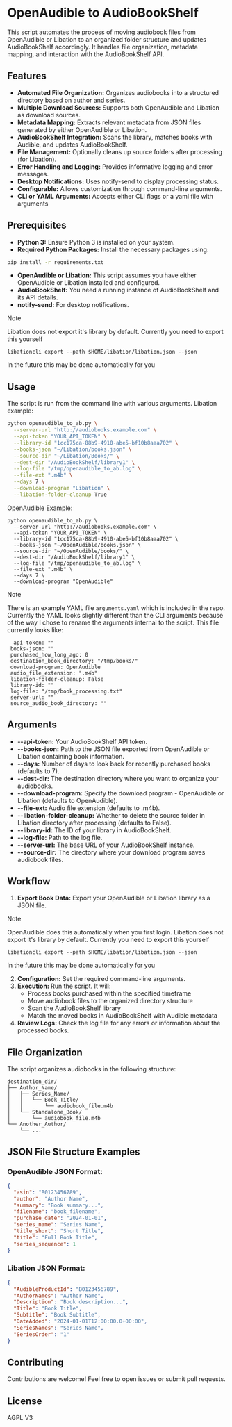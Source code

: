 # OpenAudible to AudioBookShelf

This script automates the process of moving audiobook files from OpenAudible or Libation to an organized folder structure and updates AudioBookShelf accordingly. It handles file organization, metadata mapping, and interaction with the AudioBookShelf API.

## Features

* **Automated File Organization:** Organizes audiobooks into a structured directory based on author and series.
* **Multiple Download Sources:** Supports both OpenAudible and Libation as download sources.
* **Metadata Mapping:** Extracts relevant metadata from JSON files generated by either OpenAudible or Libation.
* **AudioBookShelf Integration:** Scans the library, matches books with Audible, and updates AudioBookShelf.
* **File Management:** Optionally cleans up source folders after processing (for Libation).
* **Error Handling and Logging:** Provides informative logging and error messages.
* **Desktop Notifications:** Uses notify-send to display processing status.
* **Configurable:** Allows customization through command-line arguments.
* **CLI or YAML Arguments:** Accepts either CLI flags or a yaml file with arguments

## Prerequisites

* **Python 3:** Ensure Python 3 is installed on your system.
* **Required Python Packages:** Install the necessary packages using:

```bash
pip install -r requirements.txt
```

* **OpenAudible or Libation:** This script assumes you have either OpenAudible or Libation installed and configured.
* **AudioBookShelf:** You need a running instance of AudioBookShelf and its API details.
* **notify-send:** For desktop notifications.

> [!NOTE]
> Libation does not export it's library by default. Currently you need to export this yourself
> ```
> libationcli export --path $HOME/libation/libation.json --json
> ```
> In the future this may be done automatically for you

## Usage

The script is run from the command line with various arguments. Libation example:

```bash
python openaudible_to_ab.py \
  --server-url "http://audiobooks.example.com" \
  --api-token "YOUR_API_TOKEN" \
  --library-id "1cc175ca-88b9-4910-abe5-bf10b8aaa702" \
  --books-json "~/Libation/books.json" \
  --source-dir "~/Libation/Books/" \
  --dest-dir "/AudioBookShelf/library1" \
  --log-file "/tmp/openaudible_to_ab.log" \
  --file-ext ".m4b" \
  --days 7 \
  --download-program "Libation" \
  --libation-folder-cleanup True
```

OpenAudible Example:
```
python openaudible_to_ab.py \
  --server-url "http://audiobooks.example.com" \
  --api-token "YOUR_API_TOKEN" \
  --library-id "1cc175ca-88b9-4910-abe5-bf10b8aaa702" \
  --books-json "~/OpenAudible/books.json" \
  --source-dir "~/OpenAudible/books/" \
  --dest-dir "/AudioBookShelf/library1" \
  --log-file "/tmp/openaudible_to_ab.log" \
  --file-ext ".m4b" \
  --days 7 \
  --download-program "OpenAudible" 
```

> [!NOTE]
> There is an example YAML file `arguments.yaml` which is included in the repo.
> Currently the YAML looks slightly different than the CLI arguments because of the way
> I chose to rename the arguments internal to the script. This file currently looks like:
> ```
>   api-token: ""
>  books-json: ""
>  purchased_how_long_ago: 0
>  destination_book_directory: "/tmp/books/"
>  download-program: OpenAudible
>  audio_file_extension: ".m4b"
>  libation-folder-cleanup: False
>  library-id: ""
>  log-file: "/tmp/book_processing.txt"
>  server-url: ""
>  source_audio_book_directory: ""
>```

## Arguments

* **--api-token:** Your AudioBookShelf API token.
* **--books-json:** Path to the JSON file exported from OpenAudible or Libation containing book information.
* **--days:** Number of days to look back for recently purchased books (defaults to 7).
* **--dest-dir:** The destination directory where you want to organize your audiobooks.
* **--download-program:** Specify the download program - OpenAudible or Libation (defaults to OpenAudible).
* **--file-ext:** Audio file extension (defaults to .m4b).
* **--libation-folder-cleanup:** Whether to delete the source folder in Libation directory after processing (defaults to False).
* **--library-id:** The ID of your library in AudioBookShelf.
* **--log-file:** Path to the log file.
* **--server-url:** The base URL of your AudioBookShelf instance.
* **--source-dir:** The directory where your download program saves audiobook files.

## Workflow

1. **Export Book Data:** Export your OpenAudible or Libation library as a JSON file. 
> [!NOTE]
> OpenAudible does this automatically when you first login.
> Libation does not export it's library by default. Currently you need to export this yourself
> ```
> libationcli export --path $HOME/libation/libation.json --json
> ```
> In the future this may be done automatically for you
 
2. **Configuration:** Set the required command-line arguments.
3. **Execution:** Run the script. It will:
   * Process books purchased within the specified timeframe
   * Move audiobook files to the organized directory structure
   * Scan the AudioBookShelf library
   * Match the moved books in AudioBookShelf with Audible metadata
4. **Review Logs:** Check the log file for any errors or information about the processed books.

## File Organization

The script organizes audiobooks in the following structure:
```
destination_dir/
├── Author_Name/
│   ├── Series_Name/
│   │   └── Book_Title/
│   │       └── audiobook_file.m4b
│   └── Standalone_Book/
│       └── audiobook_file.m4b
└── Another_Author/
    └── ...
```

## JSON File Structure Examples

### OpenAudible JSON Format:
```json
{
  "asin": "B0123456789",
  "author": "Author Name",
  "summary": "Book summary...",
  "filename": "book_filename",
  "purchase_date": "2024-01-01",
  "series_name": "Series Name",
  "title_short": "Short Title",
  "title": "Full Book Title",
  "series_sequence": 1
}
```

### Libation JSON Format:
```json
{
  "AudibleProductId": "B0123456789",
  "AuthorNames": "Author Name",
  "Description": "Book description...",
  "Title": "Book Title",
  "Subtitle": "Book Subtitle",
  "DateAdded": "2024-01-01T12:00:00.0+00:00",
  "SeriesNames": "Series Name",
  "SeriesOrder": "1"
}
```

## Contributing

Contributions are welcome! Feel free to open issues or submit pull requests.

## License
AGPL V3